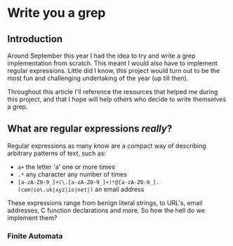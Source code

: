 # Write you a grep

## Introduction

Around September this year I had the idea to try and write a grep
implementation from scratch. This meant I would also have to implement regular
expressions. Little did I know, this project would turn out to be the most
fun and challenging undertaking of the year (up till then).

Throughout this article I'll reference the resources that helped me during this
project, and that I hope will help others who decide to write themselves a
grep.

## What are regular expressions _really_?

Regular expressions as many know are a compact way of describing arbitrary
patterns of text, such as:

- `a+` the letter 'a' one or more times
- `.*` any character any number of times
- `[a-zA-Z0-9_]+(\.[a-zA-Z0-9_]+)*@[a-zA-Z0-9_].(com|co\.uk|xyz|io|net|)` an
  email address

These expressions range from benign literal strings, to URL's, email addresses,
C function declarations and more. So how the hell do we implement them?

### Finite Automata

